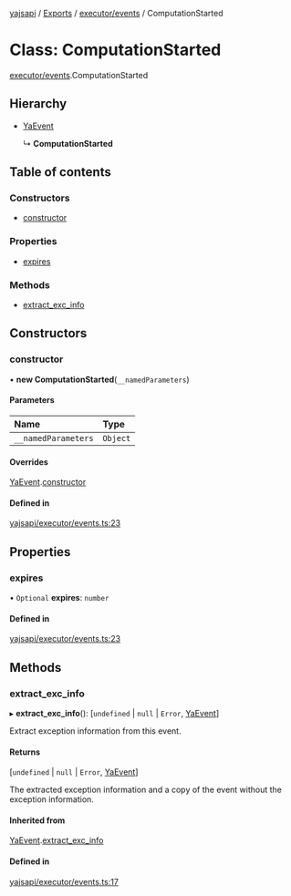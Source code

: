 [yajsapi](../README.md) / [Exports](../modules.md) / [executor/events](../modules/executor_events.md) / ComputationStarted

# Class: ComputationStarted

[executor/events](../modules/executor_events.md).ComputationStarted

## Hierarchy

- [YaEvent](executor_events.yaevent.md)

  ↳ **ComputationStarted**

## Table of contents

### Constructors

- [constructor](executor_events.computationstarted.md#constructor)

### Properties

- [expires](executor_events.computationstarted.md#expires)

### Methods

- [extract\_exc\_info](executor_events.computationstarted.md#extract_exc_info)

## Constructors

### constructor

• **new ComputationStarted**(`__namedParameters`)

#### Parameters

| Name | Type |
| :------ | :------ |
| `__namedParameters` | `Object` |

#### Overrides

[YaEvent](executor_events.yaevent.md).[constructor](executor_events.yaevent.md#constructor)

#### Defined in

[yajsapi/executor/events.ts:23](https://github.com/golemfactory/yajsapi/blob/8f42a91/yajsapi/executor/events.ts#L23)

## Properties

### expires

• `Optional` **expires**: `number`

#### Defined in

[yajsapi/executor/events.ts:23](https://github.com/golemfactory/yajsapi/blob/8f42a91/yajsapi/executor/events.ts#L23)

## Methods

### extract\_exc\_info

▸ **extract_exc_info**(): [`undefined` \| ``null`` \| `Error`, [YaEvent](executor_events.yaevent.md)]

Extract exception information from this event.

#### Returns

[`undefined` \| ``null`` \| `Error`, [YaEvent](executor_events.yaevent.md)]

The extracted exception information and a copy of the event without the exception information.

#### Inherited from

[YaEvent](executor_events.yaevent.md).[extract_exc_info](executor_events.yaevent.md#extract_exc_info)

#### Defined in

[yajsapi/executor/events.ts:17](https://github.com/golemfactory/yajsapi/blob/8f42a91/yajsapi/executor/events.ts#L17)
